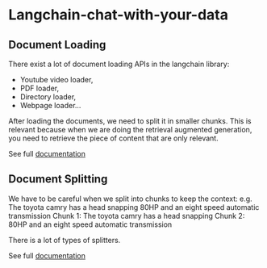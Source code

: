 # Langchain-chat-with-your-data

## Document Loading
There exist a lot of document loading APIs in the langchain library:
- Youtube video loader,
- PDF loader,
- Directory loader,
- Webpage loader...

After loading the documents, we need to split it in smaller chunks. This is relevant because when we are doing the retrieval augmented generation, you need to retrieve the piece of content that are only relevant.

See full [documentation](https://python.langchain.com/docs/modules/data_connection/document_loaders.html)

## Document Splitting
We have to be careful when we split into chunks to keep the context:
    e.g. The toyota camry has a head snapping  80HP and an eight speed automatic transmission
    Chunk 1: The toyota camry has a head snapping
    Chunk 2: 80HP and an eight speed automatic transmission

There is a lot of types of splitters.

See full [documentation](https://python.langchain.com/docs/modules/data_connection/document_transformers/)
